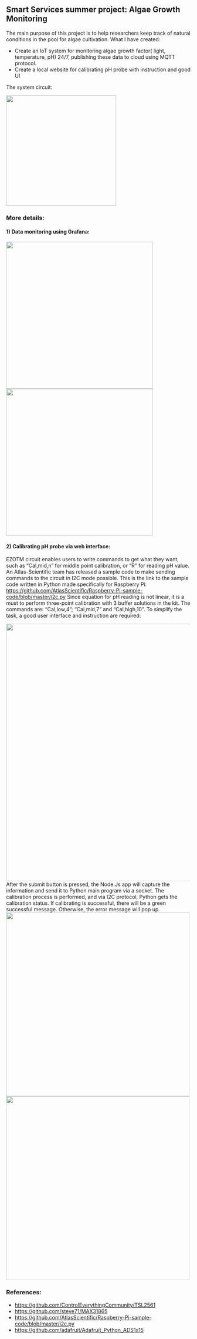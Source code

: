 ## Smart Services summer project: Algae Growth Monitoring
The main purpose of this project is to help researchers keep track of natural conditions in the pool for 
algae cultivation.
What I have created: 
- Create an IoT system for monitoring algae growth factor( light, temperature, pH) 24/7, publishing these data to cloud using MQTT protocol. 
- Create a local website for calibrating pH probe with instruction and good UI

The system circuit:

<img src = "https://user-images.githubusercontent.com/32799668/75661459-064fa280-5c76-11ea-93fa-31cb0b0f8174.png" width = "300">

### More details: 
#### 1) Data monitoring using Grafana:

<img src="https://user-images.githubusercontent.com/32799668/75659668-0e5a1300-5c73-11ea-803f-8d923514984d.png" width="400">
<img src="https://user-images.githubusercontent.com/32799668/75661910-dce34680-5c76-11ea-8f2f-027852b25724.png" width="400">

#### 2) Calibrating pH probe via web interface:
EZOTM circuit enables users to write commands to get what they want, such as “Cal,mid,n” for middle point calibration, or “R” for reading pH value. An Atlas-Scientific team has released a sample code to make sending commands to the circuit in I2C mode possible. This is the link to the sample code written in Python made specifically for Raspberry Pi:  
https://github.com/AtlasScientific/Raspberry-Pi-sample-code/blob/master/i2c.py 
Since equation for pH reading is not linear, it is a must to perform three-point calibration with 3 buffer solutions in the kit. The commands are: “Cal,low,4”; “Cal,mid,7” and “Cal,high,10”. To simplify the task, a good user interface and instruction are required:

<img src = "https://user-images.githubusercontent.com/32799668/75660722-c1773c00-5c74-11ea-8f17-6f67436847ad.png" width = "700" >
After the submit button is pressed, the Node.Js app will capture the information and send it to Python main program via a socket. The calibration process is performed, and via I2C protocol, Python gets the calibration status.
If calibrating is successful, there will be a green successful message. Otherwise, the error message will pop up.


<img src = "https://user-images.githubusercontent.com/32799668/75662505-e0c39880-5c77-11ea-92a1-5b59815be581.png" width = 500>
<img src = "https://user-images.githubusercontent.com/32799668/75662607-0a7cbf80-5c78-11ea-8ac3-052af3869e17.png" width = 500>



### References:
- https://github.com/ControlEverythingCommunity/TSL2561
- https://github.com/steve71/MAX31865
- https://github.com/AtlasScientific/Raspberry-Pi-sample-code/blob/master/i2c.py
- https://github.com/adafruit/Adafruit_Python_ADS1x15
